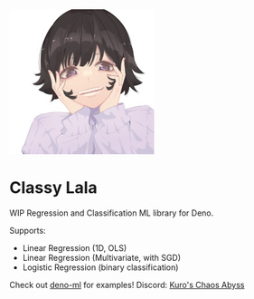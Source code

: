 <img src="/assets/lala.webp" alt="La Lala" height="256px" width="auto">

<h1>Classy Lala</h1>

WIP Regression and Classification ML library for Deno.

Supports:
- Linear Regression (1D, OLS)
- Linear Regression (Multivariate, with SGD)
- Logistic Regression (binary classification)

Check out [deno-ml](https://github.com/retraigo/deno-ml) for examples!
Discord: [Kuro's Chaos Abyss](https://discord.gg/A69vvdK)